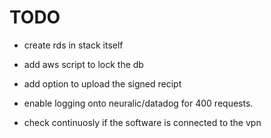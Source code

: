 
# TODO

- create rds in stack itself
- add aws script to lock the db
- add option to upload the signed recipt
 
- enable logging onto neuralic/datadog for 400 requests.
- check continuosly if the software is connected to the vpn